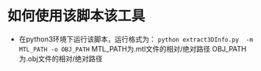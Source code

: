 如何使用该脚本该工具
===
- 在python3环境下运行该脚本，运行格式为：
`python extract3DInfo.py  -m MTL_PATH -o OBJ_PATH`
MTL_PATH为.mtl文件的相对/绝对路径
OBJ_PATH为.obj文件的相对/绝对路径